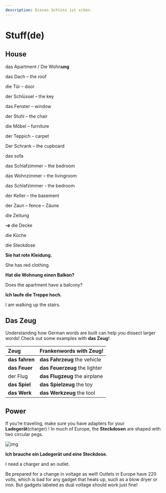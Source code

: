 ```yaml
---
description: Dieses Schloss ist schön.
---
```


# Stuff\(de\)

## House

das Apartment / Die Wohn**ung**

das Dach – the roof

die Tür – door

der Schlüssel – the key

das Fenster – window

der Stuhl – the chair

die Möbel – furniture

der Teppich – carpet

Der Schrank – the cupboard

das sofa

das Schlafzimmer – the bedroom

das Wohnzimmer – the livingroom

das Schlafzimmer - the bedroom

der Keller – the basement

der Zaun – fence – Zäune

die Zeitung

**‑e** die Decke

die Küche

die Steckdose

**Sie hat rote Kleidung.**

She has red clothing.

**Hat die Wohnung einen Balkon?**

Does the apartment have a balcony?

**Ich laufe die Treppe hoch.**

I am walking up the stairs.

## Das Zeug

Understanding how German words are built can help you dissect larger words! Check out some examples with **das Zeug**!

| Zeug | Frankenwords with Zeug! |
| :--- | :--- |
| **das fahren** | **das Fahrzeug** the vehicle |
| **das Feuer** | **das Feuerzeug** the lighter |
| der Flug | **das Flugzeug** the airplane |
| **das Spiel** | **das Spielzeug** the toy |
| **das Werk** | **das Werkzeug** the tool |

## Power

If you’re traveling, make sure you have adapters for your **Ladegerät**\(charger\) ! In much of Europe, the **Steckdosen** are shaped with two circular pegs.

![img](https://d1btvuu4dwu627.cloudfront.net/0aee74d9667a0d5f596cd1cfd2872345/636999666e42a60ec52b738856ead0aa/images/7f6234bec4684ca6b51fa3336536b679.svg)

**Ich brauche ein Ladegerät und eine Steckdose.**

I need a charger and an outlet.

Be prepared for a change in voltage as well! Outlets in Europe have 220 volts, which is bad for any gadget that heats up, such as a blow dryer or iron. But gadgets labeled as dual voltage should work just fine!

